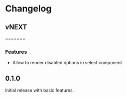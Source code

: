Changelog
=========

## vNEXT
=======

### Features

- Allow to render disabled options in select component

## 0.1.0

Initial release with basic features.
